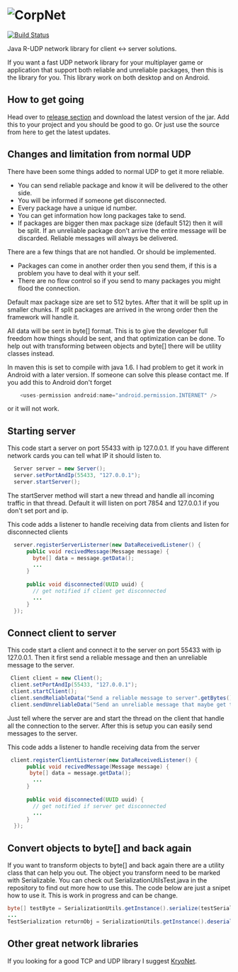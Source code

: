 ![CorpNet](http://www.corpwar.net/wp-content/uploads/2014/10/corpnet.png)
=======

[![Build Status](http://90.230.165.227:7890/buildStatus/icon?job=CorpNet)](http://90.230.165.227:7890/job/CorpNet/)

Java R-UDP network library for client <-> server solutions.

If you want a fast UDP network library for your multiplayer game or application that support both reliable and unreliable packages, then this is the library for you.
This library work on both desktop and on Android.

## How to get going

Head over to [release section](https://github.com/CorpWar/CorpNet/releases) and download the latest version of the jar. Add this to your project and you should be good to go. Or just use the source from here to get the latest updates.

## Changes and limitation from normal UDP

There have been some things added to normal UDP to get it more reliable.

- You can send reliable package and know it will be delivered to the other side.
- You will be informed if someone get disconnected.
- Every package have a unique id number.
- You can get information how long packages take to send.
- If packages are bigger then max package size (default 512) then it will be split. If an unreliable package don't arrive the entire message will be discarded. Reliable messages will always be delivered.
 
There are a few things that are not handled. Or should be implemented.

- Packages can come in another order then you send them, if this is a problem you have to deal with it your self.
- There are no flow control so if you send to many packages you might flood the connection.

Default max package size are set to 512 bytes. After that it will be split up in smaller chunks.
If split packages are arrived in the wrong order then the framework will handle it.

All data will be sent in byte[] format. This is to give the developer full freedom how things should be sent, and that optimization can be done. To help out with transforming between objects and byte[] there will be utility classes instead.

In maven this is set to compile with java 1.6. I had problem to get it work in Android with a later version. If someone can solve this please contact me.
If you add this to Android don't forget 
```Java
    <uses-permission android:name="android.permission.INTERNET" />
 ```
 or it will not work.
 
## Starting server

This code start a server on port 55433 with ip 127.0.0.1. If you have different network cards you can tell what IP it should listen to.

```Java
  Server server = new Server();
  server.setPortAndIp(55433, "127.0.0.1");
  server.startServer();
```

The startServer method will start a new thread and handle all incoming traffic in that thread.
Default it will listen on port 7854 and 127.0.0.1 if you don't set port and ip.

This code adds a listener to handle receiving data from clients and listen for disconnected clients
```Java
  server.registerServerListerner(new DataReceivedListener() {
      public void recivedMessage(Message message) {
        byte[] data = message.getData();
        ...
      }
      
      public void disconnected(UUID uuid) {
        // get notified if client get disconnected
        ...      
      }
  });
```

## Connect client to server

This code start a client and connect it to the server on port 55433 with ip 127.0.0.1.
Then it first send a reliable message and then an unreliable message to the server.
```Java
 Client client = new Client();
 client.setPortAndIp(55433, "127.0.0.1");
 client.startClient();
 client.sendReliableData("Send a reliable message to server".getBytes());
 client.sendUnreliableData("Send an unreliable message that maybe get to the server".getBytes());
```

Just tell where the server are and start the thread on the client that handle all the connection to the server.
After this is setup you can easily send messages to the server.

This code adds a listener to handle receiving data from the server
```Java
 client.registerClientListerner(new DataReceivedListener() {
      public void recivedMessage(Message message) {
       byte[] data = message.getData();
        ...
      }
      
      public void disconnected(UUID uuid) {
        // get notified if server get disconnected
        ...      
      }
  });
```

## Convert objects to byte[] and back again
If you want to transform objects to byte[] and back again there are a utility class that can help you out. The object you transform need to be marked with Serializable. You can check out SerializationUtilsTest.java in the repository to find out more how to use this. The code below are just a snipet how to use it. This is work in progress and can be change.

```Java
byte[] testByte = SerializationUtils.getInstance().serialize(testSerialization);
...
TestSerialization returnObj = SerializationUtils.getInstance().deserialize(testByte);
```

## Other great network libraries
If you looking for a good TCP and UDP library I suggest [KryoNet](https://github.com/EsotericSoftware/kryonet).
